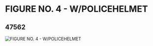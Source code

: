# FIGURE NO. 4 - W/POLICEHELMET
## 47562
![FIGURE NO. 4 - W/POLICEHELMET](https://lc-www-live-s.legocdn.com/media/bricks/5/2/4251356.jpg)
